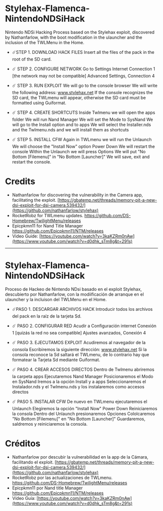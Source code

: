 # Stylehax-Flamenca-NintendoNDSiHack
Nintendo NDSi Hacking Process based on the Stylehax exploit, discovered by Nathanfarlow, with the boot modification in the ulauncher and the inclusion of the TWLMenu in the Home.

- ☄️STEP 1. DOWNLOAD HACK FILES
Insert all the files of the pack in the root of the SD card.

- ☄️ STEP 2. CONFIGURE NETWORK
Go to Settings
Internet
Connection 1 [the network may not be compatible]
Advanced Settings, Connection 4

- ☄️ STEP 3. RUN EXPLOIT
We will go to the console browser
We will write the following address: www.stylehax.net
If the console recognizes the SD card, the TWLmenu will appear, otherwise the SD card must be formatted using ⁠Guiformat.

- ☄️ STEP 4. CREATE SHORTCUTS
Inside Twlmenu we will open the apps folder
We will run Nand Manager
We will set the Mode to SysNand
We will go to the Install option and to apps
We will select the Installer.nds and the Twlmenu.nds and we will install them as shortcuts
​
- ☄️ STEP 5. INSTALL CFW
Again in TWLmenu we will run the Unlaunch
We will choose the "Install Now" option
Power Down
We will restart the console
Within the Unlaunch we will press Options
We will put "No Bottom [Filemenu]" in "No Bottom [Launcher]"
We will save, exit and restart the console.

# Credits
- Nathanfarlow for discovering the vulnerability in the Camera app, facilitating the exploit. [https://gbatemp.net/threads/memory-pit-a-new-dsi-exploit-for-dsi-camera.539432/](https://github.com/nathanfarlow/stylehax)
- RocketRobz for TWLmenu updates. https://github.com/DS-Homebrew/TwilightMenu/releases
- Epicpkmn11 for Nand Title Manager https://github.com/Epicpkmn11/NTM/releases
- Video Guide: [https://youtube.com/watch?v=3kaKZRm0nAw](https://www.youtube.com/watch?v=d0dhk_sTm8g&t=291s)
___________________________

# Stylehax-Flamenca-NintendoNDSiHack
Proceso de Hackeo de Nintendo NDsi basado en el exploit Stylehax, descubierto por Nathanfarlow, con la modiificación de arranque en el ulauncher y la incluison del TWLMenu en el Home.

- ☄️PASO 1. DESCARGAR ARCHIVOS HACK
Introducir todos los archivos del pack en la raíz de la tarjeta Sd.

- ☄️ PASO 2. CONFIGURAR RED
Acudir a Configuración
internet
Conexión 1 [quizás la red no sea compatible]
Ajustes avanzados, Conexión 4

- ☄️ PASO 3. EJECUTAMOS EXPLOIT
Acudiremos al navegador de la consola
Escribiremos la siguiente dirección: www.stylehax.net
Si la consola reconoce la Sd saltará el TWLmenu, de lo contrario hay que formatear la Tarjeta Sd mediante ⁠Guiformat.

- ☄️ PASO 4. CREAR ACCESOS DIRECTOS
Dentro de Twlmenu abriremos la carpeta apps
Ejecutaremos Nand Manager
Posicionaremos el Modo en SysNand
Iremos a la opción Install y a apps
Seleccionaremos el Instalador.nds y el Twlmenu.nds y los instalaremos como accesos directos
​
- ☄️ PASO 5. INSTALAR CFW
De nuevo en TWLmenu ejecutaremos el Unlaunch
Elegiremos la opción "Install Now"
Power Down
Reiniciaremos la consola
Dentro del Unlaunch presionaremos Opciones
Cololcaremos "No Bottom [Filemenu]" en "No Bottom [Launcher]"
Guardaremos, saldremos y reiniciaremos la consola.

# Créditos
- Nathanfarlow por descubir la vulnerabilidad en la app de la Cámara, facilitando el exploit. [https://gbatemp.net/threads/memory-pit-a-new-dsi-exploit-for-dsi-camera.539432/](https://github.com/nathanfarlow/stylehax)
- RocketRobz por las actualizaciones de TWLmenu. https://github.com/DS-Homebrew/TwilightMenu/releases
- Epicpkmn11 por Nand title Manager https://github.com/Epicpkmn11/NTM/releases
- Vídeo Guía: [https://youtube.com/watch?v=3kaKZRm0nAw](https://www.youtube.com/watch?v=d0dhk_sTm8g&t=291s)
